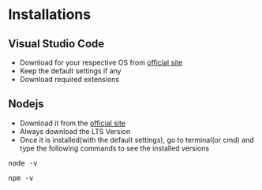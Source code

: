 # Installations

## Visual Studio Code
- Download for your respective OS from [official site](https://code.visualstudio.com/download)
- Keep the default settings if any
- Download required extensions

## Nodejs
- Download it from the [official site](https://nodejs.org/en/download/) 
- Always download the LTS Version
- Once it is installed(with the default settings), go to terminal(or cmd) and type the following commands to see the installed versions
<pre>node -v</pre>
<pre>npm -v</pre>